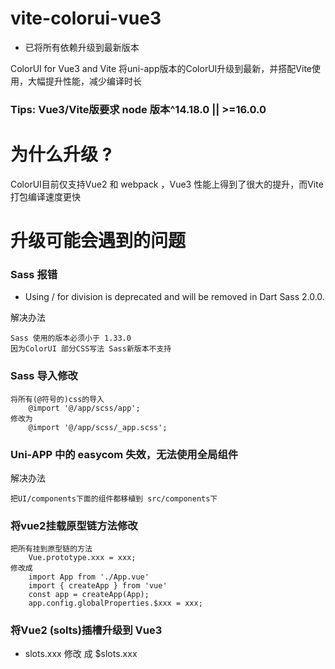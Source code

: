 # vite-colorui-vue3

- 已将所有依赖升级到最新版本

ColorUI for Vue3 and Vite 将uni-app版本的ColorUI升级到最新，并搭配Vite使用，大幅提升性能，减少编译时长

### Tips: Vue3/Vite版要求 node 版本^14.18.0 || >=16.0.0


# 为什么升级 ? 

ColorUI目前仅支持Vue2 和 webpack ，Vue3 性能上得到了很大的提升，而Vite打包编译速度更快

# 升级可能会遇到的问题

### Sass 报错

- Using / for division is deprecated and will be removed in Dart Sass 2.0.0.

解决办法

```
Sass 使用的版本必须小于 1.33.0
因为ColorUI 部分CSS写法 Sass新版本不支持

```
### Sass 导入修改

```
将所有(@符号的)css的导入
    @import '@/app/scss/app';
修改为
    @import '@/app/scss/_app.scss';
```

### Uni-APP 中的 easycom 失效，无法使用全局组件

解决办法

```
把UI/components下面的组件都移植到 src/components下
```

### 将vue2挂载原型链方法修改

```
把所有挂到原型链的方法
    Vue.prototype.xxx = xxx;
修改成
    import App from './App.vue'
    import { createApp } from 'vue'
    const app = createApp(App);
    app.config.globalProperties.$xxx = xxx;
```

### 将Vue2 (solts)插槽升级到 Vue3 

- slots.xxx 修改 成 $slots.xxx

